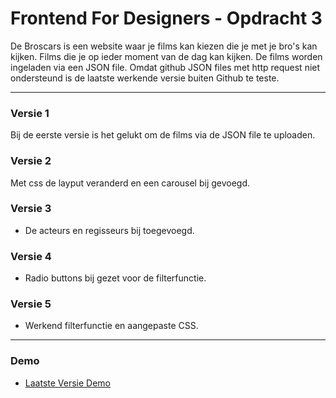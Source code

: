 # Frontend For Designers - Opdracht 3
De Broscars is een website waar je films kan kiezen die je met je bro's kan kijken. Films die je op ieder moment van de dag kan kijken. De films worden ingeladen via een JSON file. Omdat github JSON files met http request niet ondersteund is de laatste werkende versie buiten Github te teste.

---

### Versie 1
Bij de eerste versie is het gelukt om de films via de JSON file te uploaden.

### Versie 2
Met css de layput veranderd en een carousel bij gevoegd.
  
### Versie 3
- De acteurs en regisseurs bij toegevoegd.

### Versie 4
- Radio buttons bij gezet voor de filterfunctie.

### Versie 5
- Werkend filterfunctie en aangepaste CSS.
-----

### Demo

- [Laatste Versie Demo](http://mohammedfargan.nl/Opdracht3)


